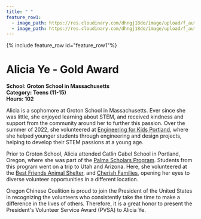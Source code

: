 ```yaml
---
title: " "
feature_row1:
  - image_path: https://res.cloudinary.com/dhngj18do/image/upload/f_auto,q_auto/v1/images/pvsa/2022_Alicia_Ye
  - image_path: https://res.cloudinary.com/dhngj18do/image/upload/f_auto,q_auto/v1/images/activities/year_2022
---
```


{% include feature_row id="feature_row1"%}

# Alicia Ye - Gold Award

**School: Groton School in Massachusetts**  
**Category: Teens (11-15)**  
**Hours: 102**  

Alicia is a sophomore at Groton School in Massachusetts. Ever since she was little, she enjoyed learning about STEM, and received kindness and support from the community around her to further this passion. Over the summer of 2022, she volunteered at [Engineering for Kids Portland](https://www.engineeringforkids.com/portland/), where she helped younger students through engineering and design projects, helping to develop their STEM passions at a young age.

Prior to Groton School, Alicia attended Catlin Gabel School in Portland, Oregon, where she was part of the [Palma Scholars Program](https://www.catlin.edu/academics-more/upper-school/palma-scholars-program). Students from this program went on a trip to Utah and Arizona. Here, she volunteered at the [Best Friends Animal Shelter](https://bestfriends.org/), and [Cherish Families](https://cherishfamilies.org/), opening her eyes to diverse volunteer opportunities in a different location.

Oregon Chinese Coalition is proud to join the President of the United States in recognizing the volunteers who consistently take the time to make a difference in the lives of others. Therefore, it is a great honor to present the President's Volunteer Service Award (PVSA) to Alicia Ye.
